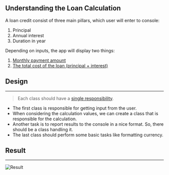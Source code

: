 ## Understanding the Loan Calculation

A loan credit consist of three main pillars, which user will enter to console:

1. Principal
2. Annual interest
3. Duration in year

Depending on inputs, the app will display two things:

1. [Monthly payment amount](https://www.1728.org/loanform.htm)
2. [The total cost of the loan (principal + interest)](https://www.1728.org/loanfrm4.htm) 

## Design

---

> Each class should have a [single responsibility](https://www.baeldung.com/java-single-responsibility-principle).

- The first class is responsible for getting input from the user.
- When considering the calculation values, we can create a class that is responsible for the calculation.
- Another task is to report results to the console in a nice format. So, there should be a class handling it.
- The last class should perform some basic tasks like formatting currency.

## Result

---

![Result](/Users/cemkaya/TempDev/Repositories/LoanCalculator/images/Result.png)
